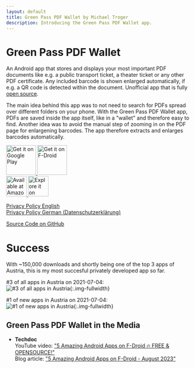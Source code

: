 ```yaml
---
layout: default
title: Green Pass PDF Wallet by Michael Troger
description: Introducing the Green Pass PDF Wallet app.
---
```

# Green Pass PDF Wallet
An Android app that stores and displays your most important PDF documents like e.g. a public transport ticket, a theater ticket or any other PDF certificate.
Any included barcode is shown enlarged automatically, if e.g. a QR code is detected within the document.
Unofficial app that is fully [open source](https://github.com/michaeltroger/greenpass-android).

The main idea behind this app was to not need to search for PDFs spread over different folders on your phone.
With the Green Pass PDF Wallet app, PDFs are saved inside the app itself, like in a "wallet" and therefore easy to find.
Another idea was to avoid the manual step of zooming in on the PDF page for enlargening barcodes. The app therefore extracts and enlarges barcodes automatically.

<a href='https://play.google.com/store/apps/details?id=com.michaeltroger.gruenerpass&pcampaignid=pcampaignidMKT-Other-global-all-co-prtnr-py-PartBadge-Mar2515-1'>
<img alt='Get it on Google Play' height='80' src='/images/googleplay.png'/>
</a>
<a href="https://f-droid.org/packages/com.michaeltroger.gruenerpass">
<img src="/images/fdroid.png" alt="Get it on F-Droid" height="80">
</a>
<br>
<a href="https://www.amazon.com/gp/mas/dl/android?p=com.michaeltroger.gruenerpass">
<img src="/images/amazonappstore.png" class="img-padding" alt="Available at Amazon Appstore" height='55'>
</a>
<a href="https://appgallery.huawei.com/app/C108212859">
<img src="/images/huaweiappgallery.png" class="img-padding" alt="Explore it on Huawei AppGallery" height='55'>
</a>

[Privacy Policy English](/greenpass/privacy)  
[Privacy Policy German (Datenschutzerklärung)](/greenpass/privacy/de)

[Source Code on GitHub](https://github.com/michaeltroger/greenpass-android)

# Success
With ~150,000 downloads and shortly being one of the top 3 apps of Austria, this is my most succesful privately developed app so far.

#3 of all apps in Austria on 2021-07-04:  
![#3 of all apps in Austria](/images/top_apps.webp){:.img-fullwidth}

#1 of new apps in Austria on 2021-07-04:  
![#1 of new apps in Austria](/images/top_apps_new.webp){:.img-fullwidth}

## Green Pass PDF Wallet in the Media
* **Techdoc**<br>
  YouTube video: ["5 Amazing Android Apps on F-Droid 🔥 FREE & OPENSOURCE!"](https://youtu.be/9tI6hpa5IbA?feature=shared&t=83)<br>
  Blog article: ["5 Amazing Android Apps on F-Droid - August 2023"](https://techdocyoutube.blogspot.com/2023/08/5-amazing-android-apps-on-f-droid.html)
